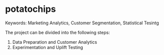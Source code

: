 # potatochips

Keywords: Marketing Analytics, Customer Segmentation, Statistical Tesintg

The project can be divided into the following steps:
1. Data Preparation and Customer Analytics
2. Experimentation and Uplift Testing
